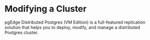 # Modifying a Cluster

pgEdge Distributed Postgres (VM Edition) is a full-featured replication solution that helps you to deploy, modify, and manage a distributed Postgres cluster.